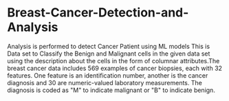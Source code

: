 # Breast-Cancer-Detection-and-Analysis
Analysis is performed to detect Cancer Patient using ML models 
This is Data set to Classify the Benign and Malignant cells in the given data set using the description about the cells in the form of columnar attributes.The breast cancer data includes 569 examples of cancer biopsies, each with 32 features. One feature is an identification number, another is the cancer diagnosis and 30 are numeric-valued laboratory measurements. The diagnosis is coded as "M" to indicate malignant or "B" to indicate benign. 
